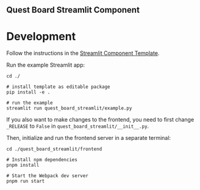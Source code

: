 ## Quest Board Streamlit Component

# Development

Follow the instructions in the
[Streamlit Component Template](https://github.com/streamlit/component-template).

Run the example Streamlit app:

```
cd ./

# install template as editable package
pip install -e .

# run the example
streamlit run quest_board_streamlit/example.py
```

If you also want to make changes to the frontend, you need to first change
`_RELEASE` to `False` in `quest_board_streamlit/__init__.py`.

Then, initialize and run the frontend server in a separate terminal:

```
cd ./quest_board_streamlit/frontend

# Install npm dependencies
pnpm install

# Start the Webpack dev server
pnpm run start
```
